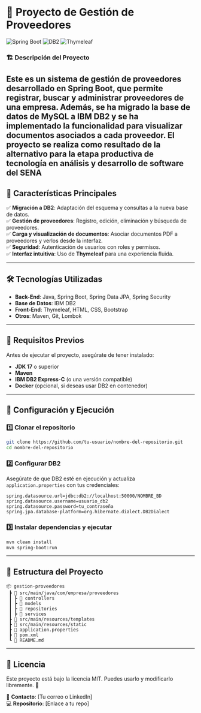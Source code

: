 # 📌 Proyecto de Gestión de Proveedores

![Spring Boot](https://img.shields.io/badge/Spring%20Boot-2.7.4-green?style=for-the-badge&logo=springboot) ![DB2](https://img.shields.io/badge/Database-DB2-blue?style=for-the-badge&logo=ibm) ![Thymeleaf](https://img.shields.io/badge/Template%20Engine-Thymeleaf-orange?style=for-the-badge&logo=thymeleaf)

### 🏗 **Descripción del Proyecto**
Este es un sistema de gestión de proveedores desarrollado en **Spring Boot**, que permite registrar, buscar y administrar proveedores de una empresa. Además, se ha migrado la base de datos de **MySQL a IBM DB2** y se ha implementado la funcionalidad para visualizar documentos asociados a cada proveedor.
El proyecto se realiza como resultado de la alternativo para la etapa productiva de tecnología en análisis y desarrollo de software del SENA
---
## 🚀 **Características Principales**
✅ **Migración a DB2**: Adaptación del esquema y consultas a la nueva base de datos.  
✅ **Gestión de proveedores**: Registro, edición, eliminación y búsqueda de proveedores.  
✅ **Carga y visualización de documentos**: Asociar documentos PDF a proveedores y verlos desde la interfaz.  
✅ **Seguridad**: Autenticación de usuarios con roles y permisos.  
✅ **Interfaz intuitiva**: Uso de **Thymeleaf** para una experiencia fluida.  

---
## 🛠 **Tecnologías Utilizadas**
- **Back-End**: Java, Spring Boot, Spring Data JPA, Spring Security
- **Base de Datos**: IBM DB2
- **Front-End**: Thymeleaf, HTML, CSS, Bootstrap
- **Otros**: Maven, Git, Lombok

---
## 🎯 **Requisitos Previos**
Antes de ejecutar el proyecto, asegúrate de tener instalado:
- **JDK 17** o superior
- **Maven**
- **IBM DB2 Express-C** (o una versión compatible)
- **Docker** (opcional, si deseas usar DB2 en contenedor)

---
## 🔧 **Configuración y Ejecución**
### 1️⃣ **Clonar el repositorio**
```sh
git clone https://github.com/tu-usuario/nombre-del-repositorio.git
cd nombre-del-repositorio
```

### 2️⃣ **Configurar DB2**
Asegúrate de que DB2 esté en ejecución y actualiza `application.properties` con tus credenciales:
```properties
spring.datasource.url=jdbc:db2://localhost:50000/NOMBRE_BD
spring.datasource.username=usuario_db2
spring.datasource.password=tu_contraseña
spring.jpa.database-platform=org.hibernate.dialect.DB2Dialect
```

### 3️⃣ **Instalar dependencias y ejecutar**
```sh
mvn clean install
mvn spring-boot:run
```

---
## 📂 **Estructura del Proyecto**
```plaintext
📦 gestion-proveedores
 ┣ 📂 src/main/java/com/empresa/proveedores
 ┃ ┣ 📂 controllers
 ┃ ┣ 📂 models
 ┃ ┣ 📂 repositories
 ┃ ┣ 📂 services
 ┣ 📂 src/main/resources/templates
 ┣ 📂 src/main/resources/static
 ┣ 📜 application.properties
 ┣ 📜 pom.xml
 ┗ 📜 README.md
```

---
## 📄 **Licencia**
Este proyecto está bajo la licencia MIT. Puedes usarlo y modificarlo libremente. 🙌

📧 **Contacto**: [Tu correo o LinkedIn]  
💻 **Repositorio**: [Enlace a tu repo]
